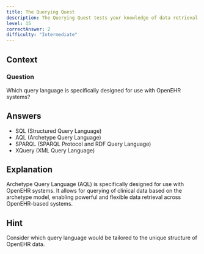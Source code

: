 ```yaml
---
title: The Querying Quest
description: The Querying Quest tests your knowledge of data retrieval in OpenEHR systems!
level: 15
correctAnswer: 2
difficulty: "Intermediate"
---
```


## Context

### Question

Which query language is specifically designed for use with OpenEHR systems?

## Answers

- SQL (Structured Query Language)
- AQL (Archetype Query Language)
- SPARQL (SPARQL Protocol and RDF Query Language)
- XQuery (XML Query Language)

## Explanation

Archetype Query Language (AQL) is specifically designed for use with OpenEHR systems. It allows for querying of clinical data based on the archetype model, enabling powerful and flexible data retrieval across OpenEHR-based systems.

## Hint

Consider which query language would be tailored to the unique structure of OpenEHR data.
